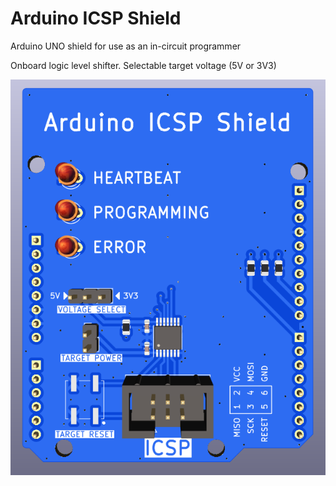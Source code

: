 # Arduino ICSP Shield
Arduino UNO shield for use as an in-circuit programmer

Onboard logic level shifter. Selectable target voltage (5V or 3V3)

![render](img/render.png)
